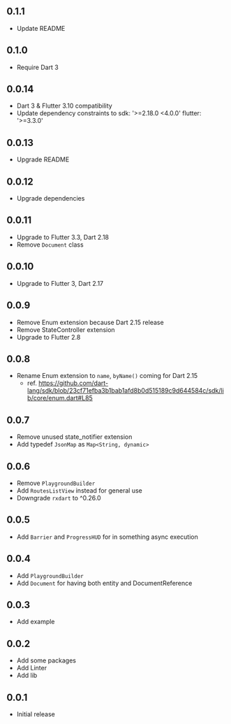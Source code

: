
## 0.1.1

- Update README

## 0.1.0

- Require Dart 3

## 0.0.14

- Dart 3 & Flutter 3.10 compatibility
- Update dependency constraints to sdk: '>=2.18.0 <4.0.0' flutter: '>=3.3.0'

## 0.0.13

- Upgrade README

## 0.0.12

- Upgrade dependencies

## 0.0.11

- Upgrade to Flutter 3.3, Dart 2.18
- Remove `Document` class

## 0.0.10

- Upgrade to Flutter 3, Dart 2.17

## 0.0.9

- Remove Enum extension because Dart 2.15 release
- Remove StateController extension
- Upgrade to Flutter 2.8

## 0.0.8

- Rename Enum extension to `name`, `byName()` coming for Dart 2.15
  - ref. https://github.com/dart-lang/sdk/blob/23cf71efba3b1bab1afd8b0d515189c9d644584c/sdk/lib/core/enum.dart#L85

## 0.0.7

- Remove unused state_notifier extension
- Add typedef `JsonMap` as `Map<String, dynamic>`

## 0.0.6

- Remove `PlaygroundBuilder`
- Add `RoutesListView` instead for general use
- Downgrade `rxdart` to ^0.26.0

## 0.0.5

- Add `Barrier` and `ProgressHUD` for in something async execution

## 0.0.4

- Add `PlaygroundBuilder`
- Add `Document` for having both entity and DocumentReference

## 0.0.3

- Add example

## 0.0.2

- Add some packages
- Add Linter
- Add lib

## 0.0.1

- Initial release
